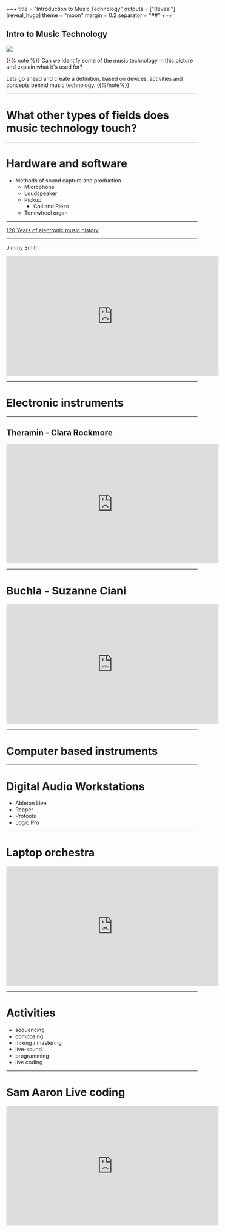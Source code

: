 +++
title = "Introduction to Music Technology"
outputs = ["Reveal"]
[reveal_hugo]
theme = "moon"
margin = 0.2
separator = "##"
+++

## Intro to Music Technology

![](../../../images/production.jpeg)

{{% note %}}
Can we identify some of the music technology in this picture and explain what it's used for? 

Lets go ahead and create a definition, based on devices, activities and concepts behind music technology.
{{%/note%}}

---

# What other types of fields does music technology touch?

---

# Hardware and software 

* Methods of sound capture and production
    * Microphone
    * Loudspeaker 
    * Pickup
        * Coil and Piezo 
    * Tonewheel organ 

---

[120 Years of electronic music history](https://120years.net)

---

Jimmy Smith 

<iframe width="560" height="315" src="https://www.youtube.com/embed/gobKu4UlxSA" title="YouTube video player" frameborder="0" allow="accelerometer; autoplay; clipboard-write; encrypted-media; gyroscope; picture-in-picture" allowfullscreen></iframe>

---

# Electronic instruments 

---

## Theramin - Clara Rockmore 

<iframe width="560" height="315" src="https://www.youtube.com/embed/gobKu4UlxSA" title="YouTube video player" frameborder="0" allow="accelerometer; autoplay; clipboard-write; encrypted-media; gyroscope; picture-in-picture" allowfullscreen></iframe>

---

# Buchla - Suzanne Ciani 

<iframe width="560" height="315" src="https://www.youtube.com/embed/7vZGeHBfxU0" title="YouTube video player" frameborder="0" allow="accelerometer; autoplay; clipboard-write; encrypted-media; gyroscope; picture-in-picture" allowfullscreen></iframe>


---

# Computer based instruments 

---

# Digital Audio Workstations 

* Ableton Live
* Reaper
* Protools
* Logic Pro 

---

# Laptop orchestra

<iframe width="560" height="315" src="https://www.youtube.com/embed/S-T8kcSRLL0" title="YouTube video player" frameborder="0" allow="accelerometer; autoplay; clipboard-write; encrypted-media; gyroscope; picture-in-picture" allowfullscreen></iframe>

---

# Activities

* sequencing 
* composing 
* mixing / mastering
* live-sound 
* programming 
* live coding 

---

# Sam Aaron Live coding 

<iframe width="560" height="315" src="https://www.youtube.com/embed/G1m0aX9Lpts" title="YouTube video player" frameborder="0" allow="accelerometer; autoplay; clipboard-write; encrypted-media; gyroscope; picture-in-picture" allowfullscreen></iframe>






